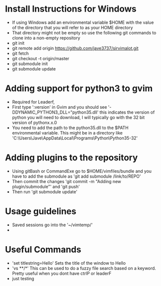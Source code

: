 # Install Instructions for Windows
* If using Windows add an environmental variable $HOME with the value of the directory that you will refer to as your HOME directory
* That directory might not be empty so use the following git commands to clone into a non-empty repository
* git init
* git remote add origin https://github.com/jave3737/sirvimalot.git
* git fetch
* git checkout -t origin/master
* git submodule init 
* git submodule update

# Adding support for python3 to gvim
* Required for Leaderf, 
* First type ':version' in Gvim and you should see '-DDYNAMIC_PYTHON3_DLL=\"python35.dll\' this indicates the version of python you will need to download, I will typically go with the 32 bit version of pythonx.x.0
* You need to add the path to the python35.dll to the $PATH environmental variable. This might be in a directory like 'C:\Users\Jave\AppData\Local\Programs\Python\Python35-32' 

# Adding plugins to the repository 
* Using gitBash or CommandExe go to $HOME/vimfiles/bundle and you have to add the submodule as 'git add submodule /link/to/REPO'
* Then commit the changes 'git commit -m "Adding new plugin/submodule"' and 'git push' 
* Then run 'git submodule update' 

# Usage guidelines
* Saved sessions go into the '~/vimtemp/' 
* 

# Useful Commands 
* 'set titlestring=Hello' Sets the title of the window to Hello
* 'vs **/*<partial file name><Tab>' This can be used to do a fuzzy file search based on a keyword. Pretty useful when you dont have ctrlP or leaderF
*  just testing

